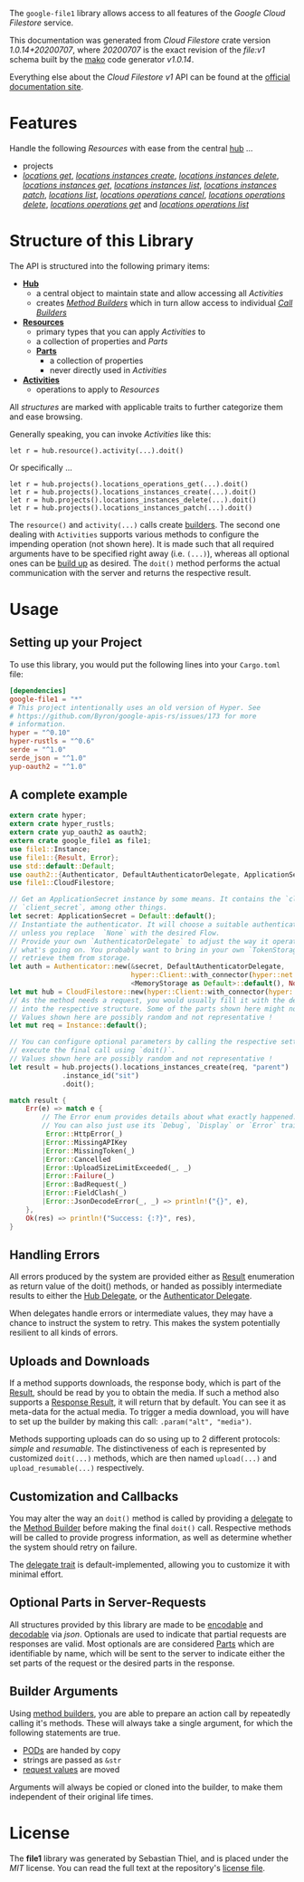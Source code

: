 <!---
DO NOT EDIT !
This file was generated automatically from 'src/mako/api/README.md.mako'
DO NOT EDIT !
-->
The `google-file1` library allows access to all features of the *Google Cloud Filestore* service.

This documentation was generated from *Cloud Filestore* crate version *1.0.14+20200707*, where *20200707* is the exact revision of the *file:v1* schema built by the [mako](http://www.makotemplates.org/) code generator *v1.0.14*.

Everything else about the *Cloud Filestore* *v1* API can be found at the
[official documentation site](https://cloud.google.com/filestore/).
# Features

Handle the following *Resources* with ease from the central [hub](https://docs.rs/google-file1/1.0.14+20200707/google_file1/struct.CloudFilestore.html) ... 

* projects
 * [*locations get*](https://docs.rs/google-file1/1.0.14+20200707/google_file1/struct.ProjectLocationGetCall.html), [*locations instances create*](https://docs.rs/google-file1/1.0.14+20200707/google_file1/struct.ProjectLocationInstanceCreateCall.html), [*locations instances delete*](https://docs.rs/google-file1/1.0.14+20200707/google_file1/struct.ProjectLocationInstanceDeleteCall.html), [*locations instances get*](https://docs.rs/google-file1/1.0.14+20200707/google_file1/struct.ProjectLocationInstanceGetCall.html), [*locations instances list*](https://docs.rs/google-file1/1.0.14+20200707/google_file1/struct.ProjectLocationInstanceListCall.html), [*locations instances patch*](https://docs.rs/google-file1/1.0.14+20200707/google_file1/struct.ProjectLocationInstancePatchCall.html), [*locations list*](https://docs.rs/google-file1/1.0.14+20200707/google_file1/struct.ProjectLocationListCall.html), [*locations operations cancel*](https://docs.rs/google-file1/1.0.14+20200707/google_file1/struct.ProjectLocationOperationCancelCall.html), [*locations operations delete*](https://docs.rs/google-file1/1.0.14+20200707/google_file1/struct.ProjectLocationOperationDeleteCall.html), [*locations operations get*](https://docs.rs/google-file1/1.0.14+20200707/google_file1/struct.ProjectLocationOperationGetCall.html) and [*locations operations list*](https://docs.rs/google-file1/1.0.14+20200707/google_file1/struct.ProjectLocationOperationListCall.html)




# Structure of this Library

The API is structured into the following primary items:

* **[Hub](https://docs.rs/google-file1/1.0.14+20200707/google_file1/struct.CloudFilestore.html)**
    * a central object to maintain state and allow accessing all *Activities*
    * creates [*Method Builders*](https://docs.rs/google-file1/1.0.14+20200707/google_file1/trait.MethodsBuilder.html) which in turn
      allow access to individual [*Call Builders*](https://docs.rs/google-file1/1.0.14+20200707/google_file1/trait.CallBuilder.html)
* **[Resources](https://docs.rs/google-file1/1.0.14+20200707/google_file1/trait.Resource.html)**
    * primary types that you can apply *Activities* to
    * a collection of properties and *Parts*
    * **[Parts](https://docs.rs/google-file1/1.0.14+20200707/google_file1/trait.Part.html)**
        * a collection of properties
        * never directly used in *Activities*
* **[Activities](https://docs.rs/google-file1/1.0.14+20200707/google_file1/trait.CallBuilder.html)**
    * operations to apply to *Resources*

All *structures* are marked with applicable traits to further categorize them and ease browsing.

Generally speaking, you can invoke *Activities* like this:

```Rust,ignore
let r = hub.resource().activity(...).doit()
```

Or specifically ...

```ignore
let r = hub.projects().locations_operations_get(...).doit()
let r = hub.projects().locations_instances_create(...).doit()
let r = hub.projects().locations_instances_delete(...).doit()
let r = hub.projects().locations_instances_patch(...).doit()
```

The `resource()` and `activity(...)` calls create [builders][builder-pattern]. The second one dealing with `Activities` 
supports various methods to configure the impending operation (not shown here). It is made such that all required arguments have to be 
specified right away (i.e. `(...)`), whereas all optional ones can be [build up][builder-pattern] as desired.
The `doit()` method performs the actual communication with the server and returns the respective result.

# Usage

## Setting up your Project

To use this library, you would put the following lines into your `Cargo.toml` file:

```toml
[dependencies]
google-file1 = "*"
# This project intentionally uses an old version of Hyper. See
# https://github.com/Byron/google-apis-rs/issues/173 for more
# information.
hyper = "^0.10"
hyper-rustls = "^0.6"
serde = "^1.0"
serde_json = "^1.0"
yup-oauth2 = "^1.0"
```

## A complete example

```Rust
extern crate hyper;
extern crate hyper_rustls;
extern crate yup_oauth2 as oauth2;
extern crate google_file1 as file1;
use file1::Instance;
use file1::{Result, Error};
use std::default::Default;
use oauth2::{Authenticator, DefaultAuthenticatorDelegate, ApplicationSecret, MemoryStorage};
use file1::CloudFilestore;

// Get an ApplicationSecret instance by some means. It contains the `client_id` and 
// `client_secret`, among other things.
let secret: ApplicationSecret = Default::default();
// Instantiate the authenticator. It will choose a suitable authentication flow for you, 
// unless you replace  `None` with the desired Flow.
// Provide your own `AuthenticatorDelegate` to adjust the way it operates and get feedback about 
// what's going on. You probably want to bring in your own `TokenStorage` to persist tokens and
// retrieve them from storage.
let auth = Authenticator::new(&secret, DefaultAuthenticatorDelegate,
                              hyper::Client::with_connector(hyper::net::HttpsConnector::new(hyper_rustls::TlsClient::new())),
                              <MemoryStorage as Default>::default(), None);
let mut hub = CloudFilestore::new(hyper::Client::with_connector(hyper::net::HttpsConnector::new(hyper_rustls::TlsClient::new())), auth);
// As the method needs a request, you would usually fill it with the desired information
// into the respective structure. Some of the parts shown here might not be applicable !
// Values shown here are possibly random and not representative !
let mut req = Instance::default();

// You can configure optional parameters by calling the respective setters at will, and
// execute the final call using `doit()`.
// Values shown here are possibly random and not representative !
let result = hub.projects().locations_instances_create(req, "parent")
             .instance_id("sit")
             .doit();

match result {
    Err(e) => match e {
        // The Error enum provides details about what exactly happened.
        // You can also just use its `Debug`, `Display` or `Error` traits
         Error::HttpError(_)
        |Error::MissingAPIKey
        |Error::MissingToken(_)
        |Error::Cancelled
        |Error::UploadSizeLimitExceeded(_, _)
        |Error::Failure(_)
        |Error::BadRequest(_)
        |Error::FieldClash(_)
        |Error::JsonDecodeError(_, _) => println!("{}", e),
    },
    Ok(res) => println!("Success: {:?}", res),
}

```
## Handling Errors

All errors produced by the system are provided either as [Result](https://docs.rs/google-file1/1.0.14+20200707/google_file1/enum.Result.html) enumeration as return value of 
the doit() methods, or handed as possibly intermediate results to either the 
[Hub Delegate](https://docs.rs/google-file1/1.0.14+20200707/google_file1/trait.Delegate.html), or the [Authenticator Delegate](https://docs.rs/yup-oauth2/*/yup_oauth2/trait.AuthenticatorDelegate.html).

When delegates handle errors or intermediate values, they may have a chance to instruct the system to retry. This 
makes the system potentially resilient to all kinds of errors.

## Uploads and Downloads
If a method supports downloads, the response body, which is part of the [Result](https://docs.rs/google-file1/1.0.14+20200707/google_file1/enum.Result.html), should be
read by you to obtain the media.
If such a method also supports a [Response Result](https://docs.rs/google-file1/1.0.14+20200707/google_file1/trait.ResponseResult.html), it will return that by default.
You can see it as meta-data for the actual media. To trigger a media download, you will have to set up the builder by making
this call: `.param("alt", "media")`.

Methods supporting uploads can do so using up to 2 different protocols: 
*simple* and *resumable*. The distinctiveness of each is represented by customized 
`doit(...)` methods, which are then named `upload(...)` and `upload_resumable(...)` respectively.

## Customization and Callbacks

You may alter the way an `doit()` method is called by providing a [delegate](https://docs.rs/google-file1/1.0.14+20200707/google_file1/trait.Delegate.html) to the 
[Method Builder](https://docs.rs/google-file1/1.0.14+20200707/google_file1/trait.CallBuilder.html) before making the final `doit()` call. 
Respective methods will be called to provide progress information, as well as determine whether the system should 
retry on failure.

The [delegate trait](https://docs.rs/google-file1/1.0.14+20200707/google_file1/trait.Delegate.html) is default-implemented, allowing you to customize it with minimal effort.

## Optional Parts in Server-Requests

All structures provided by this library are made to be [encodable](https://docs.rs/google-file1/1.0.14+20200707/google_file1/trait.RequestValue.html) and 
[decodable](https://docs.rs/google-file1/1.0.14+20200707/google_file1/trait.ResponseResult.html) via *json*. Optionals are used to indicate that partial requests are responses 
are valid.
Most optionals are are considered [Parts](https://docs.rs/google-file1/1.0.14+20200707/google_file1/trait.Part.html) which are identifiable by name, which will be sent to 
the server to indicate either the set parts of the request or the desired parts in the response.

## Builder Arguments

Using [method builders](https://docs.rs/google-file1/1.0.14+20200707/google_file1/trait.CallBuilder.html), you are able to prepare an action call by repeatedly calling it's methods.
These will always take a single argument, for which the following statements are true.

* [PODs][wiki-pod] are handed by copy
* strings are passed as `&str`
* [request values](https://docs.rs/google-file1/1.0.14+20200707/google_file1/trait.RequestValue.html) are moved

Arguments will always be copied or cloned into the builder, to make them independent of their original life times.

[wiki-pod]: http://en.wikipedia.org/wiki/Plain_old_data_structure
[builder-pattern]: http://en.wikipedia.org/wiki/Builder_pattern
[google-go-api]: https://github.com/google/google-api-go-client

# License
The **file1** library was generated by Sebastian Thiel, and is placed 
under the *MIT* license.
You can read the full text at the repository's [license file][repo-license].

[repo-license]: https://github.com/Byron/google-apis-rsblob/master/LICENSE.md
